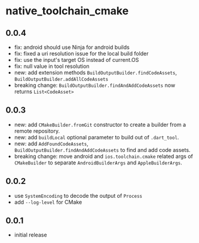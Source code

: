 # native_toolchain_cmake

## 0.0.4

- fix: android should use Ninja for android builds
- fix: fixed a uri resolution issue for the local build folder
- fix: use the input's target OS instead of current.OS
- fix: null value in tool resolution
- new: add extension methods `BuildOutputBuilder.findCodeAssets`, `BuildOutputBuilder.addAllCodeAssets`
- breaking change: `BuildOutputBuilder.findAndAddCodeAssets` now returns `List<CodeAsset>`

## 0.0.3

- new: add `CMakeBuilder.fromGit` constructor to create a builder from a remote repository.
- new: add `buildLocal` optional parameter to build out of `.dart_tool`.
- new: add `AddFoundCodeAssets`, `BuildOutputBuilder.findAndAddCodeAssets` to find and add code assets.
- breaking change: move android and `ios.toolchain.cmake` related args of `CMakeBuilder` to separate `AndroidBuilderArgs` and `AppleBuilderArgs`.

## 0.0.2

- use `SystemEncoding` to decode the output of `Process`
- add `--log-level` for CMake

## 0.0.1

- initial release
